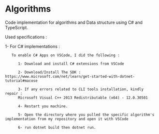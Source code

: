 # Algorithms
Code implementation for algorithms and Data structure using C# and TypeScript.

Used specifications : 

1- For C# implementations :

       To enable C# Apps on VSCode, I did the following : 
            
          1- Download and install C# extensions from VSCode            

          2- Download/Install The SDK : https://www.microsoft.com/net/learn/get-started-with-dotnet-tutorial#macose 
          
          3- If any errors related to CLI tools installation, kindly repair : 
          Microsoft Visual C++ 2013 Redistributable (x64) - 12.0.30501        
          
          4- Restart you machine. 
          
          5- Open the directory where you pulled the specific algorithm's implementation from my repository and open it with VSCode
          
          6- run dotnet build then dotnet run.
